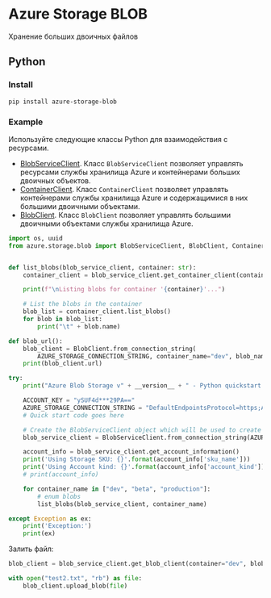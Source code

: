 # Azure Storage BLOB

Хранение больших двоичных файлов

## Python

### Install

```
pip install azure-storage-blob
```

### Example

Используйте следующие классы Python для взаимодействия с ресурсами.

* [BlobServiceClient](https://docs.microsoft.com/ru-ru/python/api/azure-storage-blob/azure.storage.blob.blobserviceclient). Класс `BlobServiceClient` позволяет управлять ресурсами службы хранилища Azure и контейнерами больших двоичных объектов.
* [ContainerClient](https://docs.microsoft.com/ru-ru/python/api/azure-storage-blob/azure.storage.blob.containerclient). Класс `ContainerClient` позволяет управлять контейнерами службы хранилища Azure и содержащимися в них большими двоичными объектами.
* [BlobClient](https://docs.microsoft.com/ru-ru/python/api/azure-storage-blob/azure.storage.blob.blobclient). Класс `BlobClient` позволяет управлять большими двоичными объектами службы хранилища Azure.

```python
import os, uuid
from azure.storage.blob import BlobServiceClient, BlobClient, ContainerClient, __version__


def list_blobs(blob_service_client, container: str):
    container_client = blob_service_client.get_container_client(container)

    print(f"\nListing blobs for container '{container}'...")

    # List the blobs in the container
    blob_list = container_client.list_blobs()
    for blob in blob_list:
        print("\t" + blob.name)

def blob_url():
    blob_client = BlobClient.from_connection_string(
        AZURE_STORAGE_CONNECTION_STRING, container_name="dev", blob_name="test.txt")
    print(blob_client.url)

try:
    print("Azure Blob Storage v" + __version__ + " - Python quickstart sample")

    ACCOUNT_KEY = "ySUF4d***29PA=="
    AZURE_STORAGE_CONNECTION_STRING = "DefaultEndpointsProtocol=https;AccountName=someaccountname;AccountKey=ySUF4d***29PA==;EndpointSuffix=core.windows.net"
    # Quick start code goes here

    # Create the BlobServiceClient object which will be used to create a container client
    blob_service_client = BlobServiceClient.from_connection_string(AZURE_STORAGE_CONNECTION_STRING)

    account_info = blob_service_client.get_account_information()
    print('Using Storage SKU: {}'.format(account_info['sku_name']))
    print('Using Account kind: {}'.format(account_info['account_kind']))
    # print(account_info)

    for container_name in ["dev", "beta", "production"]:
        # enum blobs
        list_blobs(blob_service_client, container_name)

except Exception as ex:
    print('Exception:')
    print(ex)
```

Залить файл:

```python
blob_client = blob_service_client.get_blob_client(container="dev", blob="test.txt")

with open("test2.txt", "rb") as file:
    blob_client.upload_blob(file)
```
